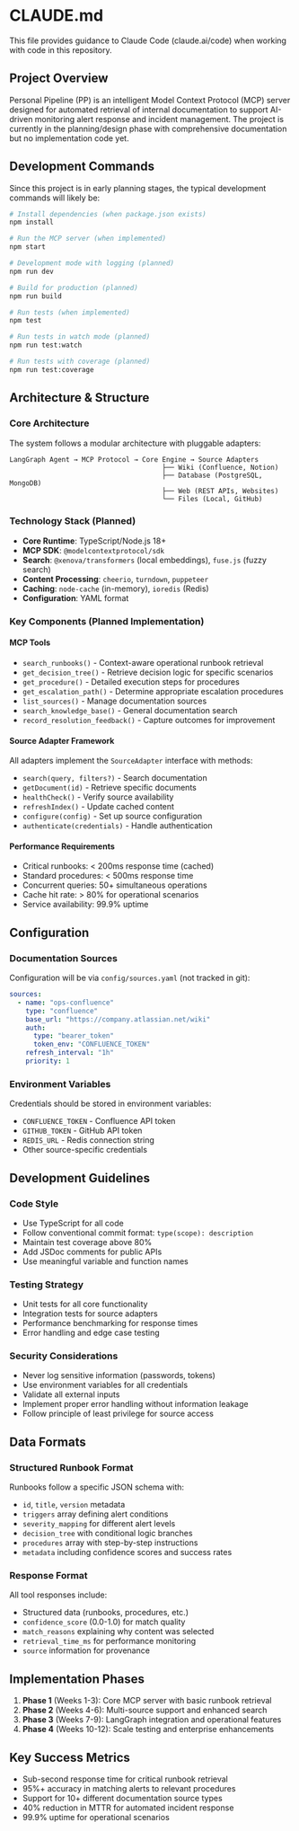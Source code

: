 # CLAUDE.md

This file provides guidance to Claude Code (claude.ai/code) when working with code in this repository.

## Project Overview

Personal Pipeline (PP) is an intelligent Model Context Protocol (MCP) server designed for automated retrieval of internal documentation to support AI-driven monitoring alert response and incident management. The project is currently in the planning/design phase with comprehensive documentation but no implementation code yet.

## Development Commands

Since this project is in early planning stages, the typical development commands will likely be:

```bash
# Install dependencies (when package.json exists)
npm install

# Run the MCP server (when implemented)
npm start

# Development mode with logging (planned)
npm run dev

# Build for production (planned)
npm run build

# Run tests (when implemented)
npm test

# Run tests in watch mode (planned)
npm run test:watch

# Run tests with coverage (planned)
npm run test:coverage
```

## Architecture & Structure

### Core Architecture
The system follows a modular architecture with pluggable adapters:
```
LangGraph Agent → MCP Protocol → Core Engine → Source Adapters
                                      ├── Wiki (Confluence, Notion)
                                      ├── Database (PostgreSQL, MongoDB)
                                      ├── Web (REST APIs, Websites)
                                      └── Files (Local, GitHub)
```

### Technology Stack (Planned)
- **Core Runtime**: TypeScript/Node.js 18+
- **MCP SDK**: `@modelcontextprotocol/sdk`
- **Search**: `@xenova/transformers` (local embeddings), `fuse.js` (fuzzy search)
- **Content Processing**: `cheerio`, `turndown`, `puppeteer`
- **Caching**: `node-cache` (in-memory), `ioredis` (Redis)
- **Configuration**: YAML format

### Key Components (Planned Implementation)

#### MCP Tools
- `search_runbooks()` - Context-aware operational runbook retrieval
- `get_decision_tree()` - Retrieve decision logic for specific scenarios  
- `get_procedure()` - Detailed execution steps for procedures
- `get_escalation_path()` - Determine appropriate escalation procedures
- `list_sources()` - Manage documentation sources
- `search_knowledge_base()` - General documentation search
- `record_resolution_feedback()` - Capture outcomes for improvement

#### Source Adapter Framework
All adapters implement the `SourceAdapter` interface with methods:
- `search(query, filters?)` - Search documentation
- `getDocument(id)` - Retrieve specific documents
- `healthCheck()` - Verify source availability
- `refreshIndex()` - Update cached content
- `configure(config)` - Set up source configuration
- `authenticate(credentials)` - Handle authentication

#### Performance Requirements
- Critical runbooks: < 200ms response time (cached)
- Standard procedures: < 500ms response time
- Concurrent queries: 50+ simultaneous operations
- Cache hit rate: > 80% for operational scenarios
- Service availability: 99.9% uptime

## Configuration

### Documentation Sources
Configuration will be via `config/sources.yaml` (not tracked in git):
```yaml
sources:
  - name: "ops-confluence"
    type: "confluence"
    base_url: "https://company.atlassian.net/wiki"
    auth:
      type: "bearer_token"
      token_env: "CONFLUENCE_TOKEN"
    refresh_interval: "1h"
    priority: 1
```

### Environment Variables
Credentials should be stored in environment variables:
- `CONFLUENCE_TOKEN` - Confluence API token
- `GITHUB_TOKEN` - GitHub API token
- `REDIS_URL` - Redis connection string
- Other source-specific credentials

## Development Guidelines

### Code Style
- Use TypeScript for all code
- Follow conventional commit format: `type(scope): description`
- Maintain test coverage above 80%
- Add JSDoc comments for public APIs
- Use meaningful variable and function names

### Testing Strategy
- Unit tests for all core functionality
- Integration tests for source adapters
- Performance benchmarking for response times
- Error handling and edge case testing

### Security Considerations
- Never log sensitive information (passwords, tokens)
- Use environment variables for all credentials
- Validate all external inputs
- Implement proper error handling without information leakage
- Follow principle of least privilege for source access

## Data Formats

### Structured Runbook Format
Runbooks follow a specific JSON schema with:
- `id`, `title`, `version` metadata
- `triggers` array defining alert conditions
- `severity_mapping` for different alert levels
- `decision_tree` with conditional logic branches
- `procedures` array with step-by-step instructions
- `metadata` including confidence scores and success rates

### Response Format
All tool responses include:
- Structured data (runbooks, procedures, etc.)
- `confidence_score` (0.0-1.0) for match quality
- `match_reasons` explaining why content was selected
- `retrieval_time_ms` for performance monitoring
- `source` information for provenance

## Implementation Phases

1. **Phase 1** (Weeks 1-3): Core MCP server with basic runbook retrieval
2. **Phase 2** (Weeks 4-6): Multi-source support and enhanced search
3. **Phase 3** (Weeks 7-9): LangGraph integration and operational features
4. **Phase 4** (Weeks 10-12): Scale testing and enterprise enhancements

## Key Success Metrics

- Sub-second response time for critical runbook retrieval
- 95%+ accuracy in matching alerts to relevant procedures
- Support for 10+ different documentation source types
- 40% reduction in MTTR for automated incident response
- 99.9% uptime for operational scenarios